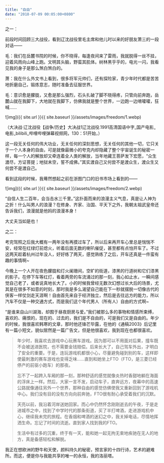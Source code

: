 ```yaml
---
title: "自由"
date: "2018-07-09 00:05:00+0800"
---
```


之一：

前段时间回顾三大战役，看到辽沈战役里毛主席和他儿时以来的好朋友萧三的一段对话——

毛：我们在岳麓书院的时候，你不晓得，每逢夜间来了雷雨，我就脱得一丝不挂，迎着风雨向山峰上跑。文明其头脑，野蛮其肌体。树林黑乎乎的，电光一闪，我看见我的身子是那么煞白煞白的。

萧：我在什么外文书上看到，很多将军元帅们，还有探险家，青少年时代都是苦苦地折磨自己，锻炼意志，随时准备去征服世界。

毛：意识愈是朦胧，又愈是那么强烈，石头扎破了脚不晓得疼，只管向前奔跑，岳麓山就在我脚下，大地就在我脚下，仿佛我就是整个世界，一边跑一边唷嚯嚯，狂喊……

![img]({{ site.url }}{{ site.baseurl }}/assets/images/freedom/1.webp)

（大决战·辽沈战役【战争/历史】大决战1辽沈战役.1991高清国语中字_国产电影_电影_bilibili_哔哩哔哩弹幕视频网，130：51开始，）

这一段无关任何的伟大功业，无关任何的深刻思想，无关任何的其他一切，它只关于一个人本身的自由，可是就像最微小的夸克内却隐藏了整个宇宙诞生的秘密一样，每一个人的解放却又牵连着全人类的解放，当年地藏王菩萨发下宏愿，“众生渡尽，方证菩提；地狱未空，誓不成佛。”其实渡自己又何尝不是渡众生，渡众生又何尝不是渡自己。

看到这段的时候，我蓦然想起之前在浙图门口的旧书市场上看到的——

![img]({{ site.url }}{{ site.baseurl }}/assets/images/freedom/2.webp)

“自信人生二百年，会当击水三千里。”这扑面而来的浪漫主义气息，真是让人神为之折！什么叫男人的浪漫？在修身、齐家、治国、平天下之外，我朝太祖武皇帝还告诉我们，浪漫就是他妈的浪漫本身！

大丈夫当如是也！

之二：

考完驾照之后我大概有一两年没有再摸过车了，所以后来再开车心里总是惴惴不安，经常在红绿灯前熄火，听着后面无数的喇叭催促，甚至都有点怕开车了。不过这两天趁着杭州过年没人，好好练了两天，感觉熟练了之后，开车还真是一件蛮有趣的事情啊~

今晚上一个人开在夜色朦胧和灯火阑珊间，空旷的街道，漆黑的行道树和它们漆黑的影子。在停下车等红灯，看着两旁的车流涌过的那一刻，我心如止水，一瞬间感觉自己老了，或者说真地长大了。小的时候我曾经无数次幻想过长大后的场景，尤其是在很多不如意的时刻，那时我是多么渴望自己能在下一秒就摆脱一切像古代的侠客一样仗剑走天涯啊！自由首先来自于经济独立，然后是去往远方的能力，所以汽车不仅是一种交通方式，而是我们这个年代男人（所有人）自由的方式啊~

“是谁来自山川湖海，却囿于昼夜厨房与爱。”我们被那么多的事物和情感所束缚，喜欢的、痛恨的，现在的、过去的，我们是不自由的，可是我们又是自由的。年少的时候，我很喜欢韩寒的文章，那时他还锋芒毕露，在他的《通稿2003》后记里有一篇小短文，貌似居然是一篇广告文，但是他很喜欢，我到现在也都很喜欢。

> 年少时，我喜欢去游戏中心玩赛车游戏。因为那可以不用面对后果，撞车既不会被送进医院，也不需要金钱赔偿。后来长大了，自己驾车外出，才明白了安全的重要。于是，连玩游戏机都很小心，尽量避免碰到别的车，这样即使最刺激的赛车游戏也变得乏味……直到和她坐上FTO（FTO，是三菱已经停产的前驱小跑车）的那夜。
>
> 忘不了一起跨入车厢的那一刻，那种舒适的感觉就像炎热时香甜地躺在海面的浮床上一样。然后，大家一言不发，启动车子，直奔远方，夜幕中的高速公路就像通往另外一个世界，那种自由的感觉仿佛使我又重新回到了游戏机中心。我们没有目的没有方向向前奔驰，FTO很有耐心承受着我们的沉默。
>
> 天亮以前，我沿着河岸送她回家。而心中仍然怀念刚刚逝去的午夜，于是走进城市之中，找到了中学时代的那条街道，买了半打啤酒，走进游戏机中心，继续我未完的旅程。在香烟和啤酒的迷幻之中，我关掉电话，尽情地挥洒生命。忘记了时间的流逝。直到家人找到我的FTO。
>
> 生活中有过多的沉重，终于有一天，能和她一起无拘无束地疾驰在无人的地方，真是备感轻松和解脱。

我正在想欧洲的野牛和天使，颜料持久的秘密，预言家的十四行诗，艺术的避难所。而这，便是你与我能共享的唯一的永恒，我的洛丽塔。